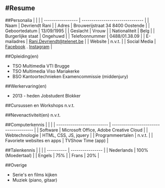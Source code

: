 #Resume
--------------------
##Personalia
|                   |                                  |
| ----------------- |  ------------------------------- |
| Naam              | Devriendt Rani                   |
| Adres             | Brouwerijstraat 34 8400 Oostende |
| Geboortedatum     | 13/09/1995                       |
| Geslacht          | Vrouw                            |
| Nationaliteit     | Belg                             |
| Burgerlijke staat | Ongehuwd                         |
| Telefoonnummer    | 0488/01.38.09                    |
| E-mailadres       | Rani.Devriendt@telenet.be        |
| Website           | n.v.t.                           |
| Social Media      | [Facebook](https://www.facebook.com/profile.php?id=100004749551871) . [Instagram](https://www.instagram.com/ranidevriendt/) |

##Opleiding(en)
* TSO Multimedia VTI Brugge
* TSO Multimedia Viso Mariakerke
* BSO Kantoortechnieken Examencommissie (middenjury)

##Werkervaring(en)
* 2013 - heden Jobstudent Blokker

##Cursussen en Workshops
n.v.t.

##Nevenactiviteit(en)
n.v.t.

##Computerkennis
|                            |                                        |
| -------------------------- | -------------------------------------- |
| Software                   | Microsoft Office, Adobe Creative Cloud |
| Webtechnologie             | HTML, CSS, JS, jquery                  |
| Programmeertalen           | n.v.t.                                 |
| Favoriete websites en apps | TVShow Time (app)                      |

##Talenkennis
|            |                   |
| ---------- |  ---------------- |
| Nederlands | 100% (Moedertaal) |
| Engels     | 75%               |
| Frans      | 20%               |

##Overige
* Serie's en films kijken
* Muziek (piano, gitaar)